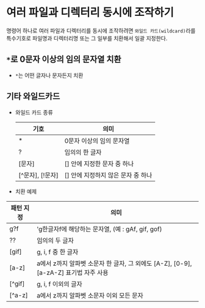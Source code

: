 # 여러 파일과 디렉터리 동시에 조작하기
명령어 하나로 여러 파일과 디렉터리를 동시에 조작하려면 `와일드 카드(wildcard)`라를 특수기호로 파일명과 디렉터리명 또는 그 일부를 치환해서 일괄 지정한다.

## `*`로 0문자 이상의 임의 문자열 치환
- `*`는 어떤 글자나 문자든지 치환

## 기타 와일드카드

- 와일드 카드 종류

    | 기호 | 의미 |
    |---|---|
    | * | 0문자 이상의 임의 문자열 |
    | ? | 임의의 한 글자 |
    | [문자] | [] 안에 지정한 문자 중 하나 |
    | [^문자], [!문자] | [] 안에 지정하지 않은 문자 중 하나 |

- 치환 예제

| 패턴 지정 | 의미 |
|---|---|
| g?f | 'g한글자f에 해당하는 문자열, (예 : gAf, gif, gof) |
| ?? | 임의의 두 글자 |
| [gif] | g, i, f 중 한 글자 |
| [a-z] | a에서 z까지 알파벳 소문자 한 글자, 그 외에도 [A-Z], [0-9], [a-zA-Z] 표기법 자주 사용 |
| [^gif] | g, i, f 이외의 글자 |
| [^a-z] | a에서 z까지 알파벳 소문자 이외 모든 문자 |